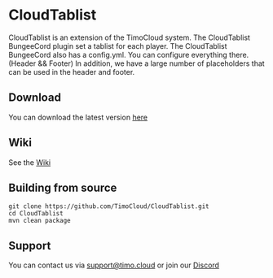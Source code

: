 # CloudTablist
CloudTablist is an extension of the TimoCloud system. The CloudTablist BungeeCord plugin set a tablist for each player.
The CloudTablist BungeeCord also has a config.yml. You can configure everything there. (Header && Footer)
In addition, we have a large number of placeholders that can be used in the header and footer.

 ## Download
 You can download the latest version [here](https://ci.craftgroup.de/job/CloudTablist/lastSuccessfulBuild/artifact/target/CloudTablist.jar)

 ## Wiki
 See the [Wiki](https://github.com/TimoCloud/CloudTablist/wiki/)

 ## Building from source
 ```
 git clone https://github.com/TimoCloud/CloudTablist.git
 cd CloudTablist
 mvn clean package
 ```

 ## Support
 You can contact us via [support@timo.cloud](mailto:support@timo.cloud) or join our [Discord](https://discord.gg/RTNn4SE)
